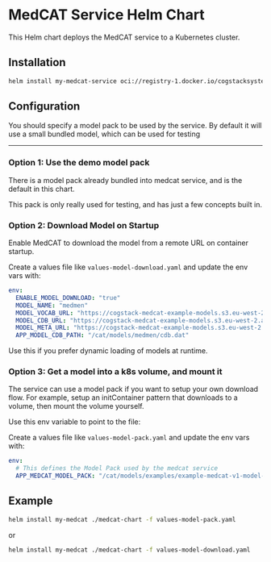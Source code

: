 # MedCAT Service Helm Chart

This Helm chart deploys the MedCAT service to a Kubernetes cluster.

## Installation

```sh
helm install my-medcat-service oci://registry-1.docker.io/cogstacksystems/medcat-service-helm
```

## Configuration

You should specify a model pack to be used by the service. By default it will use a small bundled model, which can be used for testing

---
### Option 1: Use the demo model pack

There is a model pack already bundled into medcat service, and is the default in this chart.

This pack is only really used for testing, and has just a few concepts built in. 

###  Option 2: Download Model on Startup

Enable MedCAT to download the model from a remote URL on container startup.

Create a values file like `values-model-download.yaml` and update the env vars with: 
```yaml
env:
  ENABLE_MODEL_DOWNLOAD: "true"
  MODEL_NAME: "medmen"
  MODEL_VOCAB_URL: "https://cogstack-medcat-example-models.s3.eu-west-2.amazonaws.com/medcat-example-models/vocab.dat"
  MODEL_CDB_URL: "https://cogstack-medcat-example-models.s3.eu-west-2.amazonaws.com/medcat-example-models/cdb-medmen-v1.dat"
  MODEL_META_URL: "https://cogstack-medcat-example-models.s3.eu-west-2.amazonaws.com/medcat-example-models/mc_status.zip"
  APP_MODEL_CDB_PATH: "/cat/models/medmen/cdb.dat"
```

Use this if you prefer dynamic loading of models at runtime.

### Option 3: Get a model into a k8s volume, and mount it

The service can use a model pack if you want to setup your own download flow. For example, setup an initContainer pattern that downloads to a volume, then mount the volume yourself.

Use this env variable to point to the file:

Create a values file like `values-model-pack.yaml` and update the env vars with: 
```yaml
env:
  # This defines the Model Pack used by the medcat service
  APP_MEDCAT_MODEL_PACK: "/cat/models/examples/example-medcat-v1-model-pack.zip"
```

## Example

```sh
helm install my-medcat ./medcat-chart -f values-model-pack.yaml
```

or

```sh
helm install my-medcat ./medcat-chart -f values-model-download.yaml
```

